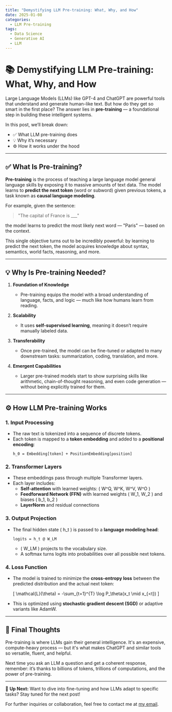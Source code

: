 ```yaml
---
title: "Demystifying LLM Pre-training: What, Why, and How"
date: 2025-01-08
categories:
  - LLM Pre-training
tags:
  - Data Science
  - Generative AI
  - LLM
---
```


# 📚 Demystifying LLM Pre-training: What, Why, and How

Large Language Models (LLMs) like GPT-4 and ChatGPT are powerful tools that understand and generate human-like text. But how do they get so smart in the first place? The answer lies in **pre-training** — a foundational step in building these intelligent systems.

In this post, we’ll break down:
- ✅ What LLM pre-training does
- 💡 Why it’s necessary
- ⚙️ How it works under the hood

---

## ✅ What Is Pre-training?

**Pre-training** is the process of teaching a large language model general language skills by exposing it to massive amounts of text data. The model learns to **predict the next token** (word or subword) given previous tokens, a task known as **causal language modeling**.

For example, given the sentence:
> "The capital of France is ___"

the model learns to predict the most likely next word — "Paris" — based on the context.

This single objective turns out to be incredibly powerful: by learning to predict the next token, the model acquires knowledge about syntax, semantics, world facts, reasoning, and more.

---

## 💡 Why Is Pre-training Needed?

1. **Foundation of Knowledge**
   - Pre-training equips the model with a broad understanding of language, facts, and logic — much like how humans learn from reading.

2. **Scalability**
   - It uses **self-supervised learning**, meaning it doesn’t require manually labeled data.

3. **Transferability**
   - Once pre-trained, the model can be fine-tuned or adapted to many downstream tasks: summarization, coding, translation, and more.

4. **Emergent Capabilities**
   - Larger pre-trained models start to show surprising skills like arithmetic, chain-of-thought reasoning, and even code generation — without being explicitly trained for them.

---

## ⚙️ How LLM Pre-training Works

### 1. **Input Processing**

- The raw text is tokenized into a sequence of discrete tokens.
- Each token is mapped to a **token embedding** and added to a **positional encoding**:
  ```
  h_0 = Embedding[token] + PositionEmbedding[position]
  ```

### 2. **Transformer Layers**

- These embeddings pass through multiple Transformer layers.
- Each layer includes:
  - **Self-attention** with learned weights: \( W^Q, W^K, W^V, W^O \)
  - **Feedforward Network (FFN)** with learned weights \( W_1, W_2 \) and biases \( b_1, b_2 \)
  - **LayerNorm** and residual connections

### 3. **Output Projection**

- The final hidden state \( h_t \) is passed to a **language modeling head**:
  ```
  logits = h_t @ W_LM
  ```
  - \( W_LM \) projects to the vocabulary size.
  - A softmax turns logits into probabilities over all possible next tokens.

### 4. **Loss Function**

- The model is trained to minimize the **cross-entropy loss** between the predicted distribution and the actual next token:
  
  \[ \mathcal{L}(\theta) = -\sum_{t=1}^{T} \log P_\theta(x_t \mid x_{<t}) \]

- This is optimized using **stochastic gradient descent (SGD)** or adaptive variants like AdamW.

---

## 🎯 Final Thoughts

Pre-training is where LLMs gain their general intelligence. It's an expensive, compute-heavy process — but it's what makes ChatGPT and similar tools so versatile, fluent, and helpful.

Next time you ask an LLM a question and get a coherent response, remember: it’s thanks to billions of tokens, trillions of computations, and the power of pre-training.

---

🧠 **Up Next:** Want to dive into fine-tuning and how LLMs adapt to specific tasks? Stay tuned for the next post!

For further inquiries or collaboration, feel free to contact me at [my email](mailto\:tungvutelecom@gmail.com).








